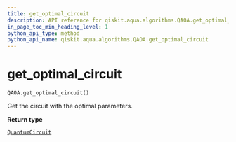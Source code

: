 ```yaml
---
title: get_optimal_circuit
description: API reference for qiskit.aqua.algorithms.QAOA.get_optimal_circuit
in_page_toc_min_heading_level: 1
python_api_type: method
python_api_name: qiskit.aqua.algorithms.QAOA.get_optimal_circuit
---
```


# get\_optimal\_circuit

<span id="qiskit.aqua.algorithms.QAOA.get_optimal_circuit" />

`QAOA.get_optimal_circuit()`

Get the circuit with the optimal parameters.

**Return type**

[`QuantumCircuit`](qiskit.circuit.QuantumCircuit "qiskit.circuit.quantumcircuit.QuantumCircuit")

